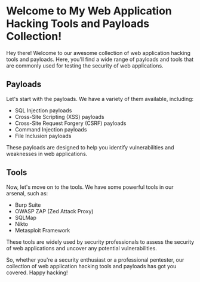 # Welcome to My Web Application Hacking Tools and Payloads Collection!

Hey there! Welcome to our awesome collection of web application hacking tools and payloads. Here, you'll find a wide range of payloads and tools that are commonly used for testing the security of web applications.

## Payloads

Let's start with the payloads. We have a variety of them available, including:

- SQL Injection payloads
- Cross-Site Scripting (XSS) payloads
- Cross-Site Request Forgery (CSRF) payloads
- Command Injection payloads
- File Inclusion payloads

These payloads are designed to help you identify vulnerabilities and weaknesses in web applications.

## Tools

Now, let's move on to the tools. We have some powerful tools in our arsenal, such as:

- Burp Suite
- OWASP ZAP (Zed Attack Proxy)
- SQLMap
- Nikto
- Metasploit Framework

These tools are widely used by security professionals to assess the security of web applications and uncover any potential vulnerabilities.

So, whether you're a security enthusiast or a professional pentester, our collection of web application hacking tools and payloads has got you covered. Happy hacking!

